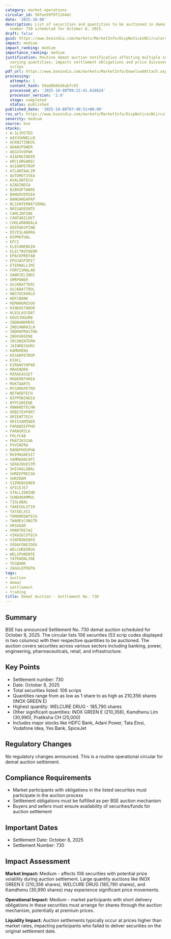 ```yaml
---
category: market-operations
circular_id: 50fee99f9f11b4dc
date: '2025-10-08'
description: List of securities and quantities to be auctioned in demat auction settlement
  number 730 scheduled for October 8, 2025.
draft: false
guid: https://www.bseindia.com/markets/MarketInfo/DispNoticesNCirculars.aspx?Noticeid={D55655EB-7DAB-4C27-BDF2-48D69D68D6A1}&noticeno=20251008-10&dt=10/08/2025&icount=10&totcount=12&flag=0
impact: medium
impact_ranking: medium
importance_ranking: medium
justification: Routine demat auction notification affecting multiple securities with
  varying quantities; impacts settlement obligations and price discovery for affected
  scrips
pdf_url: https://www.bseindia.com/markets/MarketInfo/DownloadAttach.aspx?id=20251008-10&attachedId=e2103ab3-57ef-4efe-9b21-7723e52c1fce
processing:
  attempts: 1
  content_hash: 59ad8b0b46abfc93
  processed_at: '2025-10-08T09:22:41.618624'
  processor_version: '2.0'
  stage: completed
  status: published
published_date: '2025-10-08T07:40:51+00:00'
rss_url: https://www.bseindia.com/markets/MarketInfo/DispNoticesNCirculars.aspx?Noticeid={D55655EB-7DAB-4C27-BDF2-48D69D68D6A1}&noticeno=20251008-10&dt=10/08/2025&icount=10&totcount=12&flag=0
severity: medium
source: bse
stocks:
- A-1LIMITED
- AAYUSHWELLN
- ACKNITINDUS
- ADANIPOWER
- AEGISVOPAK
- AIAENGINEER
- ARCLORGANIC
- ASIANPETROP
- ATLANTAALIM
- AUTOMOTIVEA
- AVALONTECH
- AZADINDIA
- B2BSOFTWARE
- BANGOVERSEA
- BANGANGAPAP
- BLSINTERNATIONAL
- BRIGADEENTE
- CAMLINFINE
- CANTABILRET
- CHOLAMANDALA
- DEEPAKSPINN
- DIVISLABORA
- DSPMUTUAL
- EFCI
- ELECONENGIN
- ELECTROTHERM
- EPACKPREFAB
- EPUJASPIRIT
- ETERNALLIMI
- FORTISMALAR
- GABRIELINDI
- GMRPOWER
- GUJARATTERC
- GUJARATTOOL
- HBSTOCKHOLD
- HDFCBANK
- HEMANGRESOU
- HINDUSTANOR
- HLEGLASCOAT
- HOUSINGURB
- INDBANKMERC
- INDIANRAILW
- INDRAPRASTHA
- INOXGREENE
- IRCONINTERN
- JAINRESOURC
- KAMDHENU
- KESARPETROP
- KIOCL
- KIRANVYAPAR
- MAHINDRA
- MIRAEASSET
- MODERNTHREA
- MUKTAARTS
- MYSOREPETRO
- NETWEBTECH
- NIPPONINDIA
- NTPCGREENE
- ONWARDTECHN
- ORBITEXPORT
- ORIENTTECH
- ORISSAMINER
- PARADEEPPHO
- PARAGMILK
- POLYCAB
- PRATIKSCHA
- PVVINFRA
- RAMAPHOSPHA
- RHIMAGNESIT
- SAMMAANCAPI
- SERAINVESTM
- SHIVAGLOBAL
- SHREEPRECOA
- SHRIRAM
- SIEMENSENER
- SPICEJET
- STALLIONIND
- SUNDARAMMUL
- TIGLOBAL
- TAKESOLUTIO
- TATAELXSI
- TOMORROWTECH
- TWAMEVCONSTR
- URSUGAR
- VMARTRETAI
- VIKASECOTECH
- VINTRONINFO
- VODAFONEIDEA
- WELCUREDRUG
- WELSPUNENTE
- YATRAONLINE
- YESBANK
- ZAGGLEPREPA
tags:
- auction
- demat
- settlement
- trading
title: Demat Auction - Settlement No. 730
---
```


## Summary

BSE has announced Settlement No. 730 demat auction scheduled for October 8, 2025. The circular lists 106 securities (53 scrip codes displayed in two columns) with their respective quantities to be auctioned. The auction covers securities across various sectors including banking, power, engineering, pharmaceuticals, retail, and infrastructure.

## Key Points

- Settlement number: 730
- Date: October 8, 2025
- Total securities listed: 106 scrips
- Quantities range from as low as 1 share to as high as 210,356 shares (INOX GREEN E)
- Highest quantity: WELCURE DRUG - 185,790 shares
- Other significant quantities: INOX GREEN E (210,356), Kamdhenu Lim (30,990), Pratiksha CH (25,000)
- Includes major stocks like HDFC Bank, Adani Power, Tata Elxsi, Vodafone Idea, Yes Bank, SpiceJet

## Regulatory Changes

No regulatory changes announced. This is a routine operational circular for demat auction settlement.

## Compliance Requirements

- Market participants with obligations in the listed securities must participate in the auction process
- Settlement obligations must be fulfilled as per BSE auction mechanism
- Buyers and sellers must ensure availability of securities/funds for auction settlement

## Important Dates

- Settlement Date: October 8, 2025
- Settlement Number: 730

## Impact Assessment

**Market Impact:** Medium - affects 106 securities with potential price volatility during auction settlement. Large quantity auctions like INOX GREEN E (210,356 shares), WELCURE DRUG (185,790 shares), and Kamdhenu (30,990 shares) may experience significant price movements.

**Operational Impact:** Medium - market participants with short delivery obligations in these securities must arrange for shares through the auction mechanism, potentially at premium prices.

**Liquidity Impact:** Auction settlements typically occur at prices higher than market rates, impacting participants who failed to deliver securities on the original settlement date.